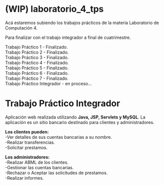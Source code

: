 # (WIP) laboratorio_4_tps

Acá estaremos subiendo los trabajos prácticos de la materia Laboratorio de Computación 4.

Para finalizar con el trabajo integrador a final de cuatrimestre.

Trabajo Práctico 1 - Finalizado.<br/>
Trabajo Práctico 2 - Finalizado.<br/>
Trabajo Práctico 3 - Finalizado.<br/>
Trabajo Práctico 4 - Finalizado.<br/>
Trabajo Práctico 5 - Finalizado.<br/>
Trabajo Práctico 6 - Finalizado.<br/>
Trabajo Práctico 7 - Finalizado.<br/>
Trabajo Práctico Integrador - en proceso...

# Trabajo Práctico Integrador
Aplicación web realizada utilizando **Java, JSP, Servlets y MySQL**.
La aplicación es un sitio bancario destinado para clientes y administradores.

**Los clientes pueden:**<br/>
-Ver detalles de sus cuentas bancarias a su nombre.<br/>
-Realizar transferencias.<br/>
-Solicitar prestamos.<br/>

**Los administradores:**<br/>
-Realizar ABML de los clientes.<br/>
-Gestionar las cuentas bancarias.<br/>
-Rechazar o Aceptar las solicitudes de prestamos.<br/>
-Realizar informes.

